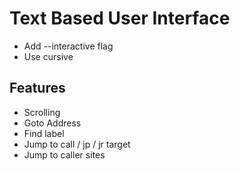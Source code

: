 # Text Based User Interface

- Add --interactive flag
- Use cursive

## Features
- Scrolling
- Goto Address
- Find label
- Jump to call / jp / jr target
- Jump to caller sites

